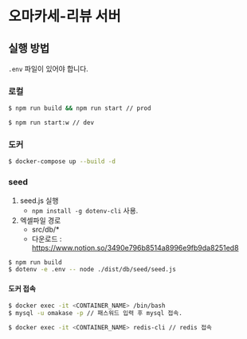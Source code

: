 # 오마카세-리뷰 서버

## 실행 방법

`.env` 파일이 있어야 합니다.

### 로컬

```sh
$ npm run build && npm run start // prod

$ npm run start:w // dev
```

### 도커

```bash
$ docker-compose up --build -d
```

### seed

1.  seed.js 실행
    -   `npm install -g dotenv-cli` 사용.
2.  엑셀파일 경로
    -   src/db/\*
    *   다운로드 : https://www.notion.so/3490e796b8514a8996e9fb9da8251ed8

```sh
$ npm run build
$ dotenv -e .env -- node ./dist/db/seed/seed.js
```

#### 도커 접속

```bash
$ docker exec -it <CONTAINER_NAME> /bin/bash
$ mysql -u omakase -p // 패스워드 입력 후 mysql 접속.

$ docker exec -it <CONTAINER_NAME> redis-cli // redis 접속
```
